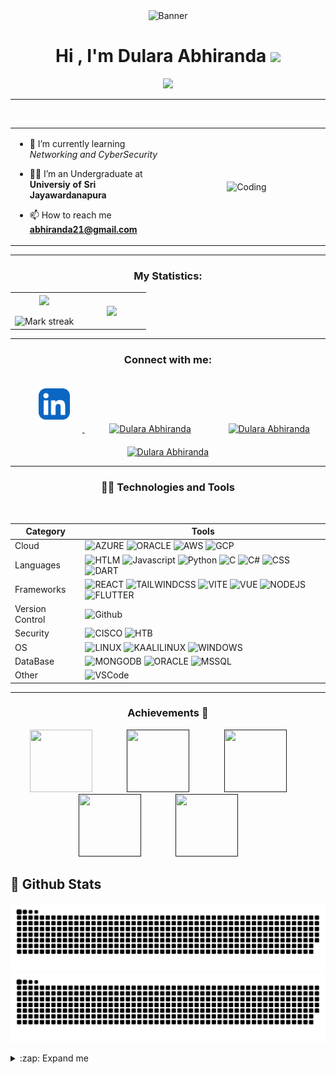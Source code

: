 <div style="text-align: center;">
    <img src="https://user-images.githubusercontent.com/74038190/212284136-03988914-d899-44b4-b1d9-4eeccf656e44.gif" alt="Banner">
</div>



<h1 align="center"><b>Hi , I'm Dulara Abhiranda </b><img src="https://media.giphy.com/media/hvRJCLFzcasrR4ia7z/giphy.gif" width="40"></h1>
<!--  -->

<p align="center">
  <a href="https://github.com/DenverCoder1/readme-typing-svg"><img src="https://readme-typing-svg.herokuapp.com?font=Time+New+Roman&color=cyan&size=25&center=true&vCenter=true&width=600&height=100&lines=Cloud+Networking+and+Security;Undergraduate+BICT;CCNA+Certified;MERN+Stack+Developer;Aspiring+Blockchain+&+ML;RedHat+Tech+User;HTB=&+THM+Player<3"></a>
</p>
<hr>
<br>
<table align="center">
<tr border="none">
<td width="50%" align="left">
  
- 🌱 I’m currently learning *Networking and CyberSecurity*

- 🧑‍🎓 I’m an Undergraduate at **Universiy of Sri Jayawardanapura**

- 📫 How to reach me **abhiranda21@gmail.com**
  

</td>
<td width="50%" align="center">

  <img align="center" alt="Coding" width="450" src="https://repository-images.githubusercontent.com/588181932/e36ec678-7984-4cdd-8e4c-a3932772ff8e">

  
  </td>
</tr>
</table>

---

<h3 align="center">My Statistics:</h3>
<p align="center">
<table align="center">
<tr border="none">
<td width="50%" align="center">
  
  <img  align="center"  src="https://github-readme-stats.vercel.app/api?username=DularaAbhiranda&theme=dark&show_icons=true&count_private=true" />
  <br></br>
  <img  title="🔥 Get streak stats for your profile at git.io/streak-stats" alt="Mark streak" src="https://github-readme-streak-stats.herokuapp.com/?user=DularaAbhiranda&theme=dark&hide_border=false" /> 
</td>
<td width="50%" align="center">

  <img  align="center"  src="https://github-readme-stats.anuraghazra1.vercel.app/api/top-langs/?username=DularaAbhiranda&theme=dark&hide_border=false&no-bg=true&no-frame=true&langs_count=10"/>
  
  </td>
</tr>
</table>

---

<h3 align="center">Connect with me:</h3>
<p align="center">
    &nbsp;&nbsp;&nbsp;&nbsp;
    <a href="https://www.linkedin.com/in/dularaabhiranda21" target="blank"><img src="https://github.com/tandpfun/skill-icons/blob/main/icons/LinkedIn.svg" alt="kaveendinethma" height="50" width="50" style="margin:20px;">        
    </a>&nbsp;&nbsp;&nbsp;&nbsp;
    <a href="https://stackoverflow.com/users/24950239/dulara-abhiranda" target="blank"><img src="https://raw.githubusercontent.com/rahuldkjain/github-profile-readme-generator/master/src/images/icons/Social/stack-overflow.svg" alt="Dulara 
    Abhiranda" height="50" width="50" style="margin:20px;"></a>&nbsp;&nbsp;&nbsp;&nbsp;
    <a href="https://www.facebook.com/md.abhi.14418" target="blank"><img src="https://raw.githubusercontent.com/rahuldkjain/github-profile-readme-generator/master/src/images/icons/Social/facebook.svg" alt="Dulara Abhiranda" height="50" width="50" style="margin:20px;"></a>&nbsp;&nbsp;&nbsp;&nbsp;
    <a href="https://www.instagram.com/dulara_abhiranda_/" target="blank"><img src="https://www.edigitalagency.com.au/wp-content/uploads/new-Instagram-icon-png-full-colour.png" alt="Dulara Abhiranda" height="50" width="50" style="margin-right: 20px;"></a>
</p>

---

<h3 align="center">👨‍💻 Technologies and Tools</h3> 
<br>

| Category           | Tools                                                                                                                                                                                                                                                                                                                                                                                                                                                                                                                                                                                                                                                                                                                                                                                                                                                                                                                                                                                                                                                                                                                                                                                                                                                                                                                                                                                                                                                                                                                                                                                                                                                                                                                                                                                                                                                                                                                                                                                                                                                                                                                                                                                                                                                                                                                                                                                                                                                                                                                                                                                                                                                                                                                                                                                                                                                                                                                                                                                                                                                                                                                                                                                                                                                                                                                                                                                                                                                                                                                                                                                                                                                                                                                                                                                                                                                                                                                                                                                                        |
| ------------------ | ----------------------------------------------------------------------------------------------------------------------------------------------------------------------------------------------------------------------------------------------------------------------------------------------------------------------------------------------------------------------------------------------------------------------------------------------------------------------------------------------------------------------------------------------------------------------------------------------------------------------------------------------------------------------------------------------------------------------------------------------------------------------------------------------------------------------------------------------------------------------------------------------------------------------------------------------------------------------------------------------------------------------------------------------------------------------------------------------------------------------------------------------------------------------------------------------------------------------------------------------------------------------------------------------------------------------------------------------------------------------------------------------------------------------------------------------------------------------------------------------------------------------------------------------------------------------------------------------------------------------------------------------------------------------------------------------------------------------------------------------------------------------------------------------------------------------------------------------------------------------------------------------------------------------------------------------------------------------------------------------------------------------------------------------------------------------------------------------------------------------------------------------------------------------------------------------------------------------------------------------------------------------------------------------------------------------------------------------------------------------------------------------------------------------------------------------------------------------------------------------------------------------------------------------------------------------------------------------------------------------------------------------------------------------------------------------------------------------------------------------------------------------------------------------------------------------------------------------------------------------------------------------------------------------------------------------------------------------------------------------------------------------------------------------------------------------------------------------------------------------------------------------------------------------------------------------------------------------------------------------------------------------------------------------------------------------------------------------------------------------------------------------------------------------------------------------------------------------------------------------------------------------------------------------------------------------------------------------------------------------------------------------------------------------------------------------------------------------------------------------------------------------------------------------------------------------------------------------------------------------------------------------------------------------------------------------------------------------------------------------------------- |
| Cloud              | ![AZURE](https://img.shields.io/badge/microsoft%20azure-0089D6?style=for-the-badge&logo=microsoft-azure&logoColor=white) ![ORACLE](https://img.shields.io/badge/Oracle-F80000?style=for-the-badge&logo=oracle&logoColor=black) ![AWS](https://img.shields.io/badge/Amazon_AWS-FF9900?style=for-the-badge&logo=amazonaws&logoColor=white) ![GCP](https://img.shields.io/badge/Google_Cloud-4285F4?style=for-the-badge&logo=google-cloud&logoColor=white)                                                                                                                                                                                                                                                                                                                                                                                                                                                                                                                                                                                                                                                                                                                                                                                                                                                                                                                                                                                                                                                                                                                                                                                                                                                                                                                                                                                                                                                                                                                                                                                                                                                                                                                                                                                                                                                                                                                                                                                                                                                                                                                                                                                                                                                                                                                                                                                                                                                                                                                                                                                                                                                                                                                                                                                                                                                                                                                                                                                                                                                                                                                                                                                                                                                                                                                                                                                                                                                                                                                                                                                                                                                                                                                                                                                   |                                                                                                                                                                                                                                                                                                                                                                                                                                                                                                                                                                                                                                                                                                                                                                                                                                                                                                                                                                                                                                                                                                                                                                                                                                                                                                                                                                                                                                                                                                                                                                                                                                                                                                                                                                                                                                                                                                                                                                                                                                                                                                                                                                                                                                                                                                                                                                                                                                                                                                                                                                                                                                                                                                                                                                                                                                                                                                                                                                                                                                                                                                                                                                                                                                                                                                                                                                                                                                                                                                                                                                                                                                                                 |
| Languages          | ![HTLM](https://img.shields.io/badge/html5%20-%23E34F26.svg?&style=for-the-badge&logo=html5&logoColor=white) ![Javascript](https://img.shields.io/badge/javascript%20-%23323330.svg?&style=for-the-badge&logo=javascript&logoColor=%23F7DF1E) ![Python](https://img.shields.io/badge/Python-3776AB?style=for-the-badge&logo=python&logoColor=white) ![C](https://img.shields.io/badge/C-00599C?style=for-the-badge&logo=c&logoColor=white) ![C#](https://img.shields.io/badge/C%23-239120?style=for-the-badge&logo=csharp&logoColor=white) ![CSS](	https://img.shields.io/badge/CSS3-1572B6?style=for-the-badge&logo=css3&logoColor=white) ![DART](https://img.shields.io/badge/Dart-0175C2?style=for-the-badge&logo=dart&logoColor=white)  ![]() ![]()                                                                                                                                                                                                                                                                                                                                                                                                                                                                                                                                                                                                                                                                                                                                                                                                                                                                                                                                                                                                                                                                                                                                                                                                                                                                                                                                                                                                                                                                                                                                                                                                                                                                                                                                                                                                                                                                                                                                                                                                                                                                                                                                                                                                                                                                                                                                                                                                                                                                                                                                                                                                                                                                                                                                                                                                                                                                                                                                                                                                                                                                                                                                                                                                                                                                                                                                |
| Frameworks         |  ![REACT](https://img.shields.io/badge/React-20232A?style=for-the-badge&logo=react&logoColor=61DAFB) ![TAILWINDCSS](https://img.shields.io/badge/Tailwind_CSS-38B2AC?style=for-the-badge&logo=tailwind-css&logoColor=white) ![VITE](https://img.shields.io/badge/Vite-B73BFE?style=for-the-badge&logo=vite&logoColor=FFD62E) ![VUE](https://img.shields.io/badge/Vue%20js-35495E?style=for-the-badge&logo=vuedotjs&logoColor=4FC08D) ![NODEJS](	https://img.shields.io/badge/Node%20js-339933?style=for-the-badge&logo=nodedotjs&logoColor=white) ![FLUTTER](https://img.shields.io/badge/Flutter-02569B?style=for-the-badge&logo=flutter&logoColor=white)                                                                                                                                                                                                                                                                                                                                                                                                                                                                                                                                                                                                                                                                                                                                                                                                                                                                                                                                                                                                                                                                                                                                                                                                                                                                                                                                                                                                                                                                                                                                                                                                                                                                                                                                                                                                                                                                                                                                                                                                                                                                                                                                                                                                                                                                                                                                                                                                                                                                                                                                                                                                                                                                                                                                                                                                                                                                                                                                                                                                                                                                                                                                                                                                                                                                                                                                                                                                                          |
| Version Control    | ![Github](https://img.shields.io/badge/GitHub-100000?style=for-the-badge&logo=github&logoColor=white)                                                                                                                                                                                                                                                                                                                                                                                                                                                                                                                                                                                                                                                                                                                                                                                                                                                                                                                                                                                                                                                                                                                                                                                                                                                                                                                                                                                                                                                                                                                                                                                                                                                                                                                                                                                                                                                                                                                                                                                                                                                                                                                                                                                                                                                                                                                                                                                                                                                                                                                                                                                                                                                                                                                                                                                                                                                                                                                                                                                                                                                                                                                                                                                                                                                                                                                                                                                                                                                                                                                                                                                                                                                                                                                                                                                             |
| Security            |   ![CISCO](https://img.shields.io/badge/CISCO-1BA0D7?style=for-the-badge&logo=cisco&logoColor=white) ![HTB](https://img.shields.io/badge/HackTheBox-111927?style=for-the-badge&logo=Hack%20The%20Box&logoColor=9FEF00)                                                                                                                                                                                                                                                                                                                                                                                                                                                                                                                                                                                                                                                                                                                                                                                                                                                                                                                                                                                                                                                                                                                                                                                                                                                                                                                                                                                                                                                                                                                                                                                                                                                                                                                                                                                                                                                                                                                                                                                                                                                                                                                                                                                                                                                                                                                                                                                                                                                                                                                                                                                                                                                                                                                                                                                                                                                                                                                                                                                                                                                                                                                                                                                                                                                                                                                                                                                                                                                                                                                                                                                                                                                                                                                                                                           |                                                                                                                                                                                                                                                                                                                                                                                                                                                                                                                                                                                                                                                                                                                                                                                                                                                                                                                                                                                                                                                                                                                                                                                                                                                                                                                                                                                                                                                                                                                                                                                                                                                                                                                                                                                                                                                                                                                                                                                                                                                                                                                                                                                                                                                                                                                                                                                                                                                                                                                                                                                                                                                                                                                                                                                                                                                                                                                                                                                                                                                                                                                                                                                                                                                                                                                                                                                                                                                                                                                                                                                                                                                               |
| OS        |     ![LINUX](https://img.shields.io/badge/Linux-FCC624?style=for-the-badge&logo=linux&logoColor=black) ![KAALILINUX](https://img.shields.io/badge/Kali_Linux-557C94?style=for-the-badge&logo=kali-linux&logoColor=white) ![WINDOWS](https://img.shields.io/badge/Windows-0078D6?style=for-the-badge&logo=windows&logoColor=white) ![]() ![]()                                                                                                                                                                                                                                                                                                                                                                                                                                                                                                                                                                                                                                                                                                                                                                                                                                                                                                                                                                                                                                                                                                                                                                                                                                                                                                                                                                                                                                                                                                                                                                                                                                                                                                                                                                                                                                                                                                                                                                                                                                                                                                                                                                                                                                                                                                                                                                                                                                                                                                                                                                                                                                                                                                                                                                                                                                                                                                                                                                                                                                                                                                                                                                                                                                                                                     |
| DataBase | ![MONGODB](https://img.shields.io/badge/MongoDB-4EA94B?style=for-the-badge&logo=mongodb&logoColor=white) ![ORACLE](https://img.shields.io/badge/Oracle-F80000?style=for-the-badge&logo=Oracle&logoColor=white) ![MSSQL](https://img.shields.io/badge/Microsoft%20SQL%20Server-CC2927?style=for-the-badge&logo=microsoft%20sql%20server&logoColor=white)                                                                                                                                                                                                                                                                                                                                                                                                                                                                                                                                                                                                                                                                                                                                                                                                                                                                                                                                                                                                                                                                                                                                                                                                                                                                                                                                                                                                                                                                                                                                                                                                                                                                                                                                                                                                                                                                                                                                |
| Other              | ![VSCode](https://img.shields.io/badge/Visual_Studio_Code-0078D4?style=for-the-badge&logo=visual%20studio%20code&logoColor=white)               

----
<h3 align="center">Achievements 🥇</h3>

<p align="center">
    <a href="https://www.credly.com/badges/e3fa37fa-b956-4493-b77b-4d09c695f0f5/linked_in?t=sftexy"><img src="" height="100" width="100" style="margin: 0 10px;"></a>&nbsp;&nbsp;&nbsp;&nbsp;&nbsp;&nbsp;&nbsp;&nbsp;
    <a href=""><img src="" height="100" width="100" style="margin: 0 10px;"></a>&nbsp;&nbsp;&nbsp;&nbsp;&nbsp;&nbsp;&nbsp;&nbsp;
    <a href=""><img src="" height="100" width="100" style="margin: 0 10px;"></a>&nbsp;&nbsp;&nbsp;&nbsp;&nbsp;&nbsp;&nbsp;&nbsp;
    <a href=""><img src="" height="100" width="100" style="margin: 0 10px;"></a>&nbsp;&nbsp;&nbsp;&nbsp;&nbsp;&nbsp;&nbsp;&nbsp;
    <a href=""><img src="" height="100" width="100" style="margin: 0 10px;"></a>&nbsp;&nbsp;&nbsp;&nbsp;&nbsp;&nbsp;&nbsp;&nbsp;
</p>



## 🚀 Github Stats

![github contribution grid snake animation](https://raw.githubusercontent.com/platane/platane/output/github-contribution-grid-snake-dark.svg#gh-dark-mode-only)![github contribution grid snake animation](https://raw.githubusercontent.com/platane/platane/output/github-contribution-grid-snake.svg#gh-light-mode-only)

<details>
  <summary> :zap: Expand me</summary>

![DularaAbhiranda's github stats](https://github-readme-stats.vercel.app/api?username=DularaAbhiranda&show_icons=true&hide_border=true&hide=contribs,prs&theme=dark "DularaAbhiranda's github stats")

<!--START_SECTION:waka-->
![Code Time](http://img.shields.io/badge/Code%20Time-1%2C949%20hrs%2037%20mins-blue)

![Lines of code](https://img.shields.io/badge/From%20Hello%20World%20I%27ve%20Written-285.0%20million%20lines%20of%20code-blue)

**🐱 My GitHub Data** 

> 📦 I'm Join to GitHub in 2020
 > 
> 🏆 This is my new Account from 2024
 > 
> 💼 Opted to Hire
 > 
> 📜 RealTime Public Repositories 
 > 
> 🔑 No Private Repositories 
 > 
**I'm a 20+ ** 

```text
🌞 Morning                76978 commits       █████░░░░░░░░░░░░░░░░░░░░   19.83 % 
🌆 Daytime                166784 commits      ███████████░░░░░░░░░░░░░░   42.97 % 
🌃 Evening                133204 commits      █████████░░░░░░░░░░░░░░░░   34.32 % 
🌙 Night                  11172 commits       █░░░░░░░░░░░░░░░░░░░░░░░░   02.88 % 
```
📅 **I'm Undergraduate and work all time** 

```text
Monday                         █████████████████████████   100.00 %  
Tuesday                        █████████████████████████   100.00 % 
Wednesday                      █████████████████████████   100.00 % 
Thursday                       █████████████████████████   100.00 %  
Friday                         █████████████████████████   100.00 % 
Saturday                       █████████████████████████   100.00 %  
Sunday                         █████████████████████████   100.00 %  
```

🔥 Editors: 
VS Code                                       █████████████████████████   100.00 % 

💻 Operating System: 
Windows 11 - Dell                            █████████████████████████   100.00 % 

Last Updated on 02/07/2024 16:50:32 UTC

<!--END_SECTION:waka-->

</details>









